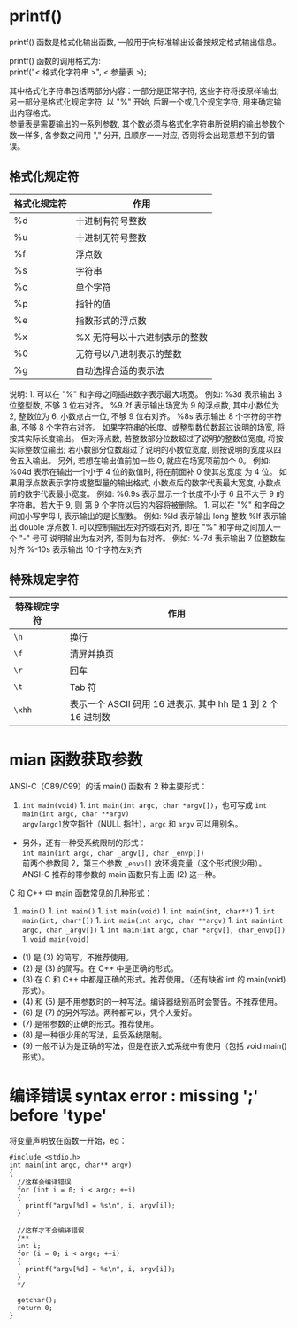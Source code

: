 # printf()

printf() 函数是格式化输出函数, 一般用于向标准输出设备按规定格式输出信息。

printf() 函数的调用格式为:  
printf("&lt; 格式化字符串 >", &lt; 参量表 >);

其中格式化字符串包括两部分内容：一部分是正常字符, 这些字符将按原样输出; 另一部分是格式化规定字符, 以 "%" 开始, 后跟一个或几个规定字符, 用来确定输出内容格式。  
参量表是需要输出的一系列参数, 其个数必须与格式化字符串所说明的输出参数个数一样多, 各参数之间用 "," 分开, 且顺序一一对应, 否则将会出现意想不到的错误。

## 格式化规定符

| 格式化规定符 | 作用               |
| ------ | ---------------- |
| %d     | 十进制有符号整数         |
| %u     | 十进制无符号整数         |
| %f     | 浮点数              |
| %s     | 字符串              |
| %c     | 单个字符             |
| %p     | 指针的值             |
| %e     | 指数形式的浮点数         |
| %x     | %X 无符号以十六进制表示的整数 |
| %0     | 无符号以八进制表示的整数     |
| %g     | 自动选择合适的表示法       |

说明:
1\. 可以在 "%" 和字母之间插进数字表示最大场宽。
例如: %3d 表示输出 3 位整型数, 不够 3 位右对齐。
%9.2f 表示输出场宽为 9 的浮点数, 其中小数位为 2, 整数位为 6,
小数点占一位, 不够 9 位右对齐。
%8s 表示输出 8 个字符的字符串, 不够 8 个字符右对齐。
如果字符串的长度、或整型数位数超过说明的场宽, 将按其实际长度输出。
但对浮点数, 若整数部分位数超过了说明的整数位宽度, 将按实际整数位输出;
若小数部分位数超过了说明的小数位宽度, 则按说明的宽度以四舍五入输出。
另外, 若想在输出值前加一些 0, 就应在场宽项前加个 0。
例如: %04d 表示在输出一个小于 4 位的数值时, 将在前面补 0 使其总宽度
为 4 位。
如果用浮点数表示字符或整型量的输出格式, 小数点后的数字代表最大宽度,
小数点前的数字代表最小宽度。
例如: %6.9s 表示显示一个长度不小于 6 且不大于 9 的字符串。若大于 9, 则
第 9 个字符以后的内容将被删除。
1\. 可以在 "%" 和字母之间加小写字母 l, 表示输出的是长型数。
例如: %ld 表示输出 long 整数
%lf 表示输出 double 浮点数
1\. 可以控制输出左对齐或右对齐, 即在 "%" 和字母之间加入一个 "-" 号可
说明输出为左对齐, 否则为右对齐。
例如: %-7d 表示输出 7 位整数左对齐
%-10s 表示输出 10 个字符左对齐

## 特殊规定字符

| 特殊规定字符 | 作用                                           |
| ------ | -------------------------------------------- |
| `\n`   | 换行                                           |
| `\f`   | 清屏并换页                                        |
| `\r`   | 回车                                           |
| `\t`   | Tab 符                                        |
| `\xhh` | 表示一个 ASCII 码用 16 进表示, 其中 hh 是 1 到 2 个 16 进制数 |

# mian 函数获取参数

ANSI-C（C89/C99）的话 main() 函数有 2 种主要形式：  
1. `int main(void)`
1\. `int main(int argc, char *argv[])`，也可写成 `int main(int argc, char **argv)`  
`argv[argc]`放空指针（NULL 指针），`argc` 和 `argv` 可以用别名。 

-   另外，还有一种受系统限制的形式：  
    `int main(int argc, char _argv[], char _envp[])`  
    前两个参数同 2，第三个参数 `_envp[]` 放环境变量（这个形式很少用）。  
    ANSI-C 推荐的带参数的 main 函数只有上面 (2) 这一种。 

C 和 C++ 中 main 函数常见的几种形式：  
1. `main()` 
1\. `int main()` 
1\. `int main(void)` 
1\. `int main(int, char**)` 
1\. `int main(int, char*[])` 
1\. `int main(int argc, char **argv)` 
1\. `int main(int argc, char _argv[])` 
1\. `int main(int argc, char *argv[], char_envp[])` 
1\. `void main(void)` 

-   (1) 是 (3) 的简写。不推荐使用。 
-   (2) 是 (3) 的简写。在 C++ 中是正确的形式。 
-   (3) 在 C 和 C++ 中都是正确的形式。推荐使用。（还有缺省 int 的 main(void) 形式）。 
-   (4) 和 (5) 是不用参数时的一种写法。编译器级别高时会警告。不推荐使用。 
-   (6) 是 (7) 的另外写法。两种都可以，凭个人爱好。 
-   (7) 是带参数的正确的形式。推荐使用。 
-   (8) 是一种很少用的写法，且受系统限制。 
-   (9) 一般不认为是正确的写法，但是在嵌入式系统中有使用（包括 void main() 形式）。

# 编译错误 syntax error : missing ';' before 'type'

将变量声明放在函数一开始，eg：

    #include <stdio.h>
    int main(int argc, char** argv)
    {
      //这样会编译错误
      for (int i = 0; i < argc; ++i)
      {
        printf("argv[%d] = %s\n", i, argv[i]);
      }
        
      //这样才不会编译错误
      /**
      int i;
      for (i = 0; i < argc; ++i)
      {
        printf("argv[%d] = %s\n", i, argv[i]);
      }
      */
      
      getchar();
      return 0;
    }

